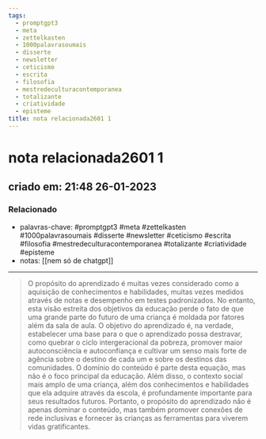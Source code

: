 ```yaml
---
tags:
  - promptgpt3
  - meta
  - zettelkasten
  - 1000palavrasoumais
  - disserte
  - newsletter
  - ceticismo
  - escrita
  - filosofia
  - mestredeculturacontemporanea
  - totalizante
  - criatividade
  - episteme
title: nota relacionada2601 1
---
```


# nota relacionada2601 1

## criado em: 21:48 26-01-2023

### Relacionado

- palavras-chave: #promptgpt3 #meta #zettelkasten #1000palavrasoumais #disserte #newsletter #ceticismo #escrita #filosofia #mestredeculturacontemporanea #totalizante #criatividade #episteme 
- notas: [[nem só de chatgpt]]
---

>O propósito do aprendizado é muitas vezes considerado como a aquisição de conhecimentos e habilidades, muitas vezes medidos através de notas e desempenho em testes padronizados. No entanto, esta visão estreita dos objetivos da educação perde o fato de que uma grande parte do futuro de uma criança é moldada por fatores além da sala de aula. O objetivo do aprendizado é, na verdade, estabelecer uma base para o que o aprendizado possa destravar, como quebrar o ciclo intergeracional da pobreza, promover maior autoconsciência e autoconfiança e cultivar um senso mais forte de agência sobre o destino de cada um e sobre os destinos das comunidades. O domínio do conteúdo é parte desta equação, mas não é o foco principal da educação. Além disso, o contexto social mais amplo de uma criança, além dos conhecimentos e habilidades que ela adquire através da escola, é profundamente importante para seus resultados futuros. Portanto, o propósito do aprendizado não é apenas dominar o conteúdo, mas também promover conexões de rede inclusivas e fornecer às crianças as ferramentas para viverem vidas gratificantes.